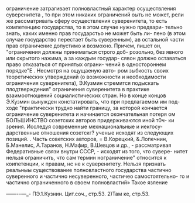 ограничение затрагивает полновластный характер осуществления
суверенитета , то при этом никаких ограничений оыть не может,
рели же рассматривать сферу осуществления суверенитета, то
есть компетенцию государства, то в этом случае нужно предвари-
тельно знать, каких именно прав государстьо не может быть ли-
пено (в этом случае государство перестает быть суверенным),
ав остальной части прав отраничение допустимо и возмохно.
Причем, пишет он, "ограничения должны приниматься строго доб-
розольно, без явного или скрытого нажима, а за каждым государ-
сявон должно оставаться право отказаться от принятых ограни-
чений в одностороннем порядке"Е . Несмотря на ощущаеную авто-
ром зыбкость своих теоретических утверждений (о возможности и
необходимости ограничения суверенитета), Э.Кузмин стремится
подыскать плодтверждения" ограничения суверенитета в практике
взаимоотношений социалистических стран. Но в конце концов
Э.Кузмин вынужден констатировать, что при предлагаемом им под-
ходе "практически трудно найти границу, за которой кончается
ограничение суверенитета и начинается окончательная потеря
ом
БОЛЬШИНСТВО созетских авторов придерживаются иной т0ч-
ки зрения. Исследуя современные мехнациональные и иекгосу-
дарственные отношения созетскг? ученые исходят из следующих
позиций. .
Часть советских авторов, = В.Корецкий, &.Лопечнин,
Б.Манелис, А.Таранов, Н.Мафир, В.Шевцов и др., - рассматривая
Федеративные связи внутри СССР, - исходят из того, что сувере-
нитет нельзя ограничить, что сам термин нограничение" относится
к коипетенции, к правам, нс не к суверенитету. Нельзя признать
реальныы существование полновластного государства частично
суверенного и частично несуверенного, частичео самостоятельно-
го и частично ограниченного в своем полновластий» Такое язление

——--—_-
ПЭ.1.Кузнин. Цит.соч., стр.53.
2)Там ке, стр.53.
